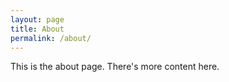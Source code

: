 ```yaml
---
layout: page
title: About
permalink: /about/
---
```


This is the about page. There's more content here.
